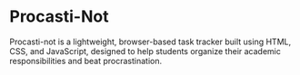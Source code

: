 # Procasti-Not
Procasti-not is a lightweight, browser-based task tracker built using HTML, CSS, and JavaScript, designed to help students organize their academic responsibilities and beat procrastination. 
